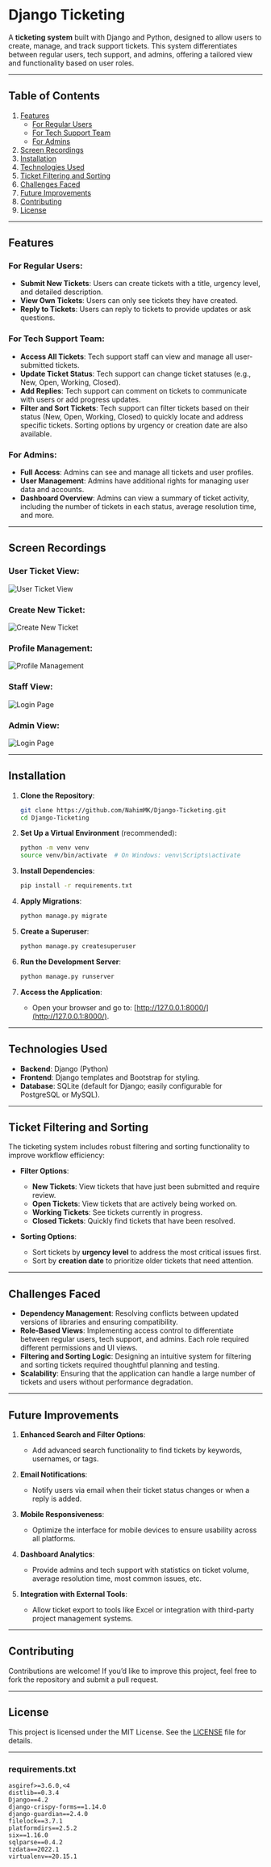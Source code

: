 # Django Ticketing

A **ticketing system** built with Django and Python, designed to allow users to create, manage, and track support tickets. This system differentiates between regular users, tech support, and admins, offering a tailored view and functionality based on user roles.

---

## Table of Contents

1. [Features](#features)
   - [For Regular Users](#for-regular-users)
   - [For Tech Support Team](#for-tech-support-team)
   - [For Admins](#for-admins)
2. [Screen Recordings](#screen-recordings)
3. [Installation](#installation)
4. [Technologies Used](#technologies-used)
5. [Ticket Filtering and Sorting](#ticket-filtering-and-sorting)
6. [Challenges Faced](#challenges-faced)
7. [Future Improvements](#future-improvements)
8. [Contributing](#contributing)
9. [License](#license)

---

## Features

### For Regular Users:
- **Submit New Tickets**: Users can create tickets with a title, urgency level, and detailed description.
- **View Own Tickets**: Users can only see tickets they have created.
- **Reply to Tickets**: Users can reply to tickets to provide updates or ask questions.

### For Tech Support Team:
- **Access All Tickets**: Tech support staff can view and manage all user-submitted tickets.
- **Update Ticket Status**: Tech support can change ticket statuses (e.g., New, Open, Working, Closed).
- **Add Replies**: Tech support can comment on tickets to communicate with users or add progress updates.
- **Filter and Sort Tickets**: Tech support can filter tickets based on their status (New, Open, Working, Closed) to quickly locate and address specific tickets. Sorting options by urgency or creation date are also available.

### For Admins:
- **Full Access**: Admins can see and manage all tickets and user profiles.
- **User Management**: Admins have additional rights for managing user data and accounts.
- **Dashboard Overview**: Admins can view a summary of ticket activity, including the number of tickets in each status, average resolution time, and more.

---

## Screen Recordings

### User Ticket View:
![User Ticket View](https://github.com/user-attachments/assets/f93a76ac-d222-4e2c-b933-4dbdee682960)

### Create New Ticket:
![Create New Ticket](https://github.com/user-attachments/assets/c8284a8c-c2b7-464f-91c7-40885e1b7384)

### Profile Management:
![Profile Management](https://github.com/user-attachments/assets/00899733-6147-447d-bc35-13baa8f82c8f)

### Staff View:
![Login Page](https://github.com/user-attachments/assets/b3cb3643-698e-4ece-b77b-473fb43406ae)

### Admin View:
![Login Page](https://github.com/user-attachments/assets/998b3c2a-6664-4b2c-8ea1-48a2480e4b3b)


---

## Installation

1. **Clone the Repository**:
   ```bash
   git clone https://github.com/NahimMK/Django-Ticketing.git
   cd Django-Ticketing
   ```

2. **Set Up a Virtual Environment** (recommended):
   ```bash
   python -m venv venv
   source venv/bin/activate  # On Windows: venv\Scripts\activate
   ```

3. **Install Dependencies**:
   ```bash
   pip install -r requirements.txt
   ```

4. **Apply Migrations**:
   ```bash
   python manage.py migrate
   ```

5. **Create a Superuser**:
   ```bash
   python manage.py createsuperuser
   ```

6. **Run the Development Server**:
   ```bash
   python manage.py runserver
   ```

7. **Access the Application**:
   - Open your browser and go to: [http://127.0.0.1:8000/](http://127.0.0.1:8000/).

---

## Technologies Used

- **Backend**: Django (Python)
- **Frontend**: Django templates and Bootstrap for styling.
- **Database**: SQLite (default for Django; easily configurable for PostgreSQL or MySQL).

---

## Ticket Filtering and Sorting

The ticketing system includes robust filtering and sorting functionality to improve workflow efficiency:

- **Filter Options**:
  - **New Tickets**: View tickets that have just been submitted and require review.
  - **Open Tickets**: View tickets that are actively being worked on.
  - **Working Tickets**: See tickets currently in progress.
  - **Closed Tickets**: Quickly find tickets that have been resolved.

- **Sorting Options**:
  - Sort tickets by **urgency level** to address the most critical issues first.
  - Sort by **creation date** to prioritize older tickets that need attention.

---

## Challenges Faced

- **Dependency Management**: Resolving conflicts between updated versions of libraries and ensuring compatibility.
- **Role-Based Views**: Implementing access control to differentiate between regular users, tech support, and admins. Each role required different permissions and UI views.
- **Filtering and Sorting Logic**: Designing an intuitive system for filtering and sorting tickets required thoughtful planning and testing.
- **Scalability**: Ensuring that the application can handle a large number of tickets and users without performance degradation.

---

## Future Improvements

1. **Enhanced Search and Filter Options**:
   - Add advanced search functionality to find tickets by keywords, usernames, or tags.

2. **Email Notifications**:
   - Notify users via email when their ticket status changes or when a reply is added.

3. **Mobile Responsiveness**:
   - Optimize the interface for mobile devices to ensure usability across all platforms.

4. **Dashboard Analytics**:
   - Provide admins and tech support with statistics on ticket volume, average resolution time, most common issues, etc.

5. **Integration with External Tools**:
   - Allow ticket export to tools like Excel or integration with third-party project management systems.

---

## Contributing

Contributions are welcome! If you’d like to improve this project, feel free to fork the repository and submit a pull request.

---

## License

This project is licensed under the MIT License. See the [LICENSE](https://github.com/NahimMK/Django-Ticketing/blob/main/LICENSE) file for details.

---

### requirements.txt
```plaintext
asgiref>=3.6.0,<4
distlib==0.3.4
Django==4.2
django-crispy-forms==1.14.0
django-guardian==2.4.0
filelock==3.7.1
platformdirs==2.5.2
six==1.16.0
sqlparse==0.4.2
tzdata==2022.1
virtualenv==20.15.1
```


